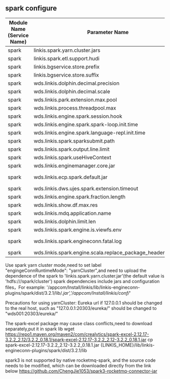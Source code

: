 ## spark configure


| Module Name (Service Name) | Parameter Name | Default Value | Description |Used|
| -------- | -------- | ----- |----- |  -----   |
|spark|linkis.spark.yarn.cluster.jars|hdfs:///spark/cluster|spark.yarn.cluster.jars|
|spark|linkis.spark.etl.support.hudi|false|spark.etl.support.hudi|
|spark|linkis.bgservice.store.prefix|hdfs:///tmp/bdp-ide/|bgservice.store.prefix|
|spark|linkis.bgservice.store.suffix|  |bgservice.store.suffix|
|spark|wds.linkis.dolphin.decimal.precision|32 |dolphin.decimal.precision|
|spark|wds.linkis.dolphin.decimal.scale| 10 | dolphin.decimal.scale|
|spark|wds.linkis.park.extension.max.pool|2 |extension.max.pool|
|spark|wds.linkis.process.threadpool.max| 100|process.threadpool.max  |
|spark|wds.linkis.engine.spark.session.hook| | spark.session.hook|
|spark|wds.linkis.engine.spark.spark-loop.init.time| 120s |spark.spark-loop.init.time|
|spark|wds.linkis.engine.spark.language-repl.init.time| 30s| spark.language-repl.init.time |
|spark|wds.linkis.spark.sparksubmit.path| spark-submit|spark.sparksubmit.path|
|spark|wds.linkis.spark.output.line.limit|10| spark.output.line.limit|
|spark|wds.linkis.spark.useHiveContext|true| spark.useHiveContext |
|spark|wds.linkis.enginemanager.core.jar|  | enginemanager.core.jar|
|spark|wds.linkis.ecp.spark.default.jar|linkis-engineconn-core-1.2.0.jar|spark.default.jar|
|spark|wds.linkis.dws.ujes.spark.extension.timeout| 3000L |spark.extension.timeout|
|spark|wds.linkis.engine.spark.fraction.length| 30 |spark.fraction.length|
|spark|wds.linkis.show.df.max.res| |show.df.max.res|
|spark|wds.linkis.mdq.application.name| linkis-ps-datasource |mdq.application.name||
|spark|wds.linkis.dolphin.limit.len| 5000|dolphin.limit.len|
|spark|wds.linkis.spark.engine.is.viewfs.env| true | spark.engine.is.viewfs.env|
|spark|wds.linkis.spark.engineconn.fatal.log|error writing class;OutOfMemoryError|spark.engineconn.fatal.log|
|spark|wds.linkis.spark.engine.scala.replace_package_header.enable| true |spark.engine.scala.replace_package_header.enable|

Use spark yarn cluster mode,need to set label "engingeConnRuntimeMode": "yarnCluster",and need to upload the dependence of the spark to 'linkis.spark.yarn.cluster.jar'(the default value is 'hdfs:///spark/cluster')
spark dependencies include jars and configuration files，For example: '/appcom/Install/linkis/lib/linkis-engineconn-plugins/spark/dist/3.2.1/lib/*.jar','/appcom/Install/linkis/conf/*'

Precautions for using yarnCluster:
Eureka url if 127.0.0.1 should be changed to the real host, such as "127.0.0.1:20303/eureka/" should be changed to "wds001:20303/eureka/"

The spark-excel package may cause class conflicts,need to download separately,put it in spark lib
wget https://repo1.maven.org/maven2/com/crealytics/spark-excel-2.12.17-3.2.2_2.12/3.2.2_0.18.1/spark-excel-2.12.17-3.2.2_2.12-3.2.2_0.18.1.jar
cp spark-excel-2.12.17-3.2.2_2.12-3.2.2_0.18.1.jar {LINKIS_HOME}/lib/linkis-engineconn-plugins/spark/dist/3.2.1/lib

spark3 is not supported by native rocketmq-spark, and the source code needs to be modified, which can be downloaded directly from the link below
https://github.com/ChengJie1053/spark3-rocketmq-connector-jar